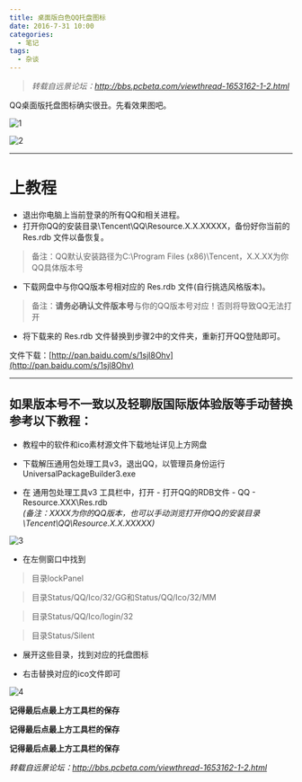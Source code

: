 ```yaml
---
title: 桌面版白色QQ托盘图标
date: 2016-7-31 10:00
categories:
  - 笔记
tags:
  - 杂谈
---
```


> *转载自远景论坛：http://bbs.pcbeta.com/viewthread-1653162-1-2.html*

QQ桌面版托盘图标确实很丑。先看效果图吧。

<!-- more -->

![1](https://img.alicdn.com/imgextra/i3/1064479076/TB2XirYtFXXXXcLXpXXXXXXXXXX_!!1064479076.png)

![2](https://img.alicdn.com/imgextra/i1/1064479076/TB2tcb3tFXXXXbpXpXXXXXXXXXX_!!1064479076.png)

---

# **上教程** #


* 退出你电脑上当前登录的所有QQ和相关进程。
* 打开你QQ的安装目录\Tencent\QQ\Resource.X.X.XXXXX，备份好你当前的 Res.rdb 文件以备恢复。
>备注：QQ默认安装路径为C:\Program Files (x86)\Tencent，X.X.XX为你QQ具体版本号


* 下载网盘中与你QQ版本号相对应的 Res.rdb 文件(自行挑选风格版本)。

> 备注：**请务必确认文件版本号**与你的QQ版本号对应！否则将导致QQ无法打开

* 将下载来的 Res.rdb 文件替换到步骤2中的文件夹，重新打开QQ登陆即可。


文件下载：[http://pan.baidu.com/s/1sjl8Ohv](http://pan.baidu.com/s/1sjl8Ohv)

---

## 如果版本号不一致以及轻聊版国际版体验版等手动替换参考以下教程： ##

* 教程中的软件和ico素材源文件下载地址详见上方网盘

* 下载解压通用包处理工具v3，退出QQ，以管理员身份运行UniversalPackageBuilder3.exe

* 在 通用包处理工具v3 工具栏中，打开 - 打开QQ的RDB文件 - QQ - Resource.XXX\Res.rdb  
  *(备注：XXXX为你的QQ版本，也可以手动浏览打开你QQ的安装目录\Tencent\QQ\Resource.X.X.XXXXX)*

![3](http://bbs.pcbeta.com/data/attachment/forum/201509/15/182640cffzodok9qzmqm8q.jpg)

* 在左侧窗口中找到

> 目录lockPanel

> 目录Status/QQ/Ico/32/GG和Status/QQ/Ico/32/MM

> 目录Status/QQ/Ico/login/32

> 目录Status/Silent

* 展开这些目录，找到对应的托盘图标

* 右击替换对应的ico文件即可

![4](http://bbs.pcbeta.com/data/attachment/forum/201509/15/182645rkn5aqabnnrpr2q5.jpg)

**记得最后点最上方工具栏的保存**

**记得最后点最上方工具栏的保存**

**记得最后点最上方工具栏的保存**

*转载自远景论坛：http://bbs.pcbeta.com/viewthread-1653162-1-2.html*